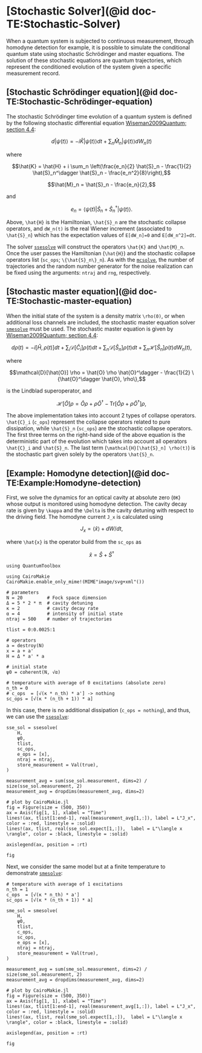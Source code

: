 # [Stochastic Solver](@id doc-TE:Stochastic-Solver)

When a quantum system is subjected to continuous measurement, through homodyne detection for example, it is possible to simulate the conditional quantum state using stochastic Schrödinger and master equations. The solution of these stochastic equations are quantum trajectories, which represent the conditioned evolution of the system given a specific measurement record.

## [Stochastic Schrödinger equation](@id doc-TE:Stochastic-Schrödinger-equation)

The stochastic Schrödinger time evolution of a quantum system is defined by the following stochastic differential equation [Wiseman2009Quantum; section 4.4](@cite):

```math
d|\psi(t)\rangle = -i \hat{K} |\psi(t)\rangle dt + \sum_n \hat{M}_n |\psi(t)\rangle dW_n(t)
```

where 

```math
\hat{K} = \hat{H} + i \sum_n \left(\frac{e_n}{2} \hat{S}_n - \frac{1}{2} \hat{S}_n^\dagger \hat{S}_n - \frac{e_n^2}{8}\right),
```
```math
\hat{M}_n = \hat{S}_n - \frac{e_n}{2},
```
and
```math
e_n = \langle \psi(t) | \hat{S}_n + \hat{S}_n^\dagger | \psi(t) \rangle.
```

Above, ``\hat{H}`` is the Hamiltonian, ``\hat{S}_n`` are the stochastic collapse operators, and  ``dW_n(t)`` is the real Wiener increment (associated to ``\hat{S}_n``) which has the expectation values of ``E[dW_n]=0`` and ``E[dW_n^2]=dt``.

The solver [`ssesolve`](@ref) will construct the operators ``\hat{K}`` and ``\hat{M}_n``. Once the user passes the Hamiltonian (``\hat{H}``) and the stochastic collapse operators list (`sc_ops`; ``\{\hat{S}_n\}_n``). As with the [`mcsolve`](@ref), the number of trajectories and the random number generator for the noise realization can be fixed using the arguments: `ntraj` and `rng`, respectively.

## [Stochastic master equation](@id doc-TE:Stochastic-master-equation)

When the initial state of the system is a density matrix ``\rho(0)``, or when additional loss channels are included, the stochastic master equation solver [`smesolve`](@ref) must be used. The stochastic master equation is given by [Wiseman2009Quantum; section 4.4](@cite):

```math
d \rho (t) = -i [\hat{H}, \rho(t)] dt + \sum_i \mathcal{D}[\hat{C}_i] \rho(t) dt + \sum_n \mathcal{D}[\hat{S}_n] \rho(t) dt + \sum_n \mathcal{H}[\hat{S}_n] \rho(t) dW_n(t),
```

where

```math
\mathcal{D}[\hat{O}] \rho = \hat{O} \rho \hat{O}^\dagger - \frac{1}{2} \{\hat{O}^\dagger \hat{O}, \rho\},
```

is the Lindblad superoperator, and

```math
\mathcal{H}[\hat{O}] \rho = \hat{O} \rho + \rho \hat{O}^\dagger - \mathrm{Tr}[\hat{O} \rho + \rho \hat{O}^\dagger] \rho,
```

The above implementation takes into account 2 types of collapse operators. ``\hat{C}_i`` (`c_ops`) represent the collapse operators related to pure dissipation, while ``\hat{S}_n`` (`sc_ops`) are the stochastic collapse operators. The first three terms on the right-hand side of the above equation is the deterministic part of the evolution which takes into account all operators ``\hat{C}_i`` and ``\hat{S}_n``. The last term (``\mathcal{H}[\hat{S}_n] \rho(t)``) is the stochastic part given solely by the operators ``\hat{S}_n``.


## [Example: Homodyne detection](@id doc-TE:Example:Homodyne-detection)

First, we solve the dynamics for an optical cavity at absolute zero (``0K``) whose output is monitored using homodyne detection. The cavity decay rate is given by ``\kappa`` and the ``\Delta`` is the cavity detuning with respect to the driving field. The homodyne current ``J_x`` is calculated using

```math
J_x = \langle \hat{x} \rangle + dW/dt,
```

where ``\hat{x}`` is the operator build from the `sc_ops` as

```math
\hat{x} = \hat{S} + \hat{S}^\dagger
```

```@setup stochastic-solve
using QuantumToolbox

using CairoMakie
CairoMakie.enable_only_mime!(MIME"image/svg+xml"())
```

```@example stochastic-solve
# parameters
N = 20         # Fock space dimension
Δ = 5 * 2 * π  # cavity detuning
κ = 2          # cavity decay rate
α = 4          # intensity of initial state
ntraj = 500    # number of trajectories

tlist = 0:0.0025:1

# operators
a = destroy(N)
x = a + a'
H = Δ * a' * a

# initial state
ψ0 = coherent(N, √α)

# temperature with average of 0 excitations (absolute zero)
n_th = 0
# c_ops  = [√(κ * n_th) * a'] -> nothing
sc_ops = [√(κ * (n_th + 1)) * a]
```

In this case, there is no additional dissipation (`c_ops = nothing`), and thus, we can use the [`ssesolve`](@ref):

```@example stochastic-solve
sse_sol = ssesolve(
    H,
    ψ0,
    tlist,
    sc_ops,
    e_ops = [x],
    ntraj = ntraj,
    store_measurement = Val(true),
)

measurement_avg = sum(sse_sol.measurement, dims=2) / size(sse_sol.measurement, 2)
measurement_avg = dropdims(measurement_avg, dims=2)

# plot by CairoMakie.jl
fig = Figure(size = (500, 350))
ax = Axis(fig[1, 1], xlabel = "Time")
lines!(ax, tlist[1:end-1], real(measurement_avg[1,:]), label = L"J_x", color = :red, linestyle = :solid)
lines!(ax, tlist, real(sse_sol.expect[1,:]),  label = L"\langle x \rangle", color = :black, linestyle = :solid)

axislegend(ax, position = :rt)

fig
```

Next, we consider the same model but at a finite temperature to demonstrate [`smesolve`](@ref):

```@example stochastic-solve
# temperature with average of 1 excitations
n_th = 1
c_ops  = [√(κ * n_th) * a']
sc_ops = [√(κ * (n_th + 1)) * a]

sme_sol = smesolve(
    H,
    ψ0,
    tlist,
    c_ops,
    sc_ops,
    e_ops = [x],
    ntraj = ntraj,
    store_measurement = Val(true),
)

measurement_avg = sum(sme_sol.measurement, dims=2) / size(sme_sol.measurement, 2)
measurement_avg = dropdims(measurement_avg, dims=2)

# plot by CairoMakie.jl
fig = Figure(size = (500, 350))
ax = Axis(fig[1, 1], xlabel = "Time")
lines!(ax, tlist[1:end-1], real(measurement_avg[1,:]), label = L"J_x", color = :red, linestyle = :solid)
lines!(ax, tlist, real(sme_sol.expect[1,:]),  label = L"\langle x \rangle", color = :black, linestyle = :solid)

axislegend(ax, position = :rt)

fig
```
